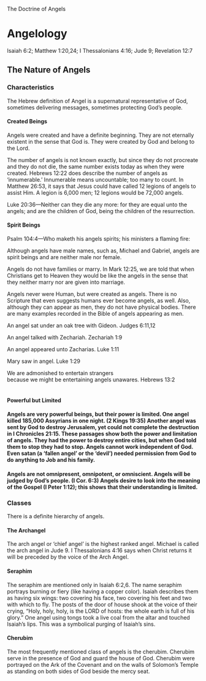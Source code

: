 <p>The Doctrine of Angels</p>
<h1>Angelology</h1>

<p>Isaiah 6:2; Matthew 1:20,24; I Thessalonians 4:16; Jude 9; Revelation 12:7</p>
<h2>The Nature of Angels</h2>

<h3>Characteristics</h3>

<p>The Hebrew definition of Angel is a supernatural representative of God, sometimes delivering messages, sometimes protecting God&#8217;s people.</p>

<h4>Created Beings</h4>
<p>Angels were created and have a definite beginning. They are not eternally existent in the sense that God is. They were created by God and belong to the Lord.</p>
<p>The number of angels is not known exactly, but since they do not procreate and they do not die, the same number exists today as when they were created. Hebrews 12:22 does describe the number of angels as &#8216;innumerable.&#8217; Innumerable means uncountable; too many to count. In Matthew 26:53, it says that Jesus could have called 12 legions of angels to assist Him. A legion is 6,000 men; 12 legions would be 72,000 angels. </p>

<p>Luke 20:36&#8212;Neither can they die any more: for they are equal unto the angels; and are the children of God, being the children of the resurrection.</p>

<h4>Spirit Beings</h4>

<p>Psalm 104:4&#8212;Who maketh his angels spirits; his ministers a flaming fire:</p>

<p>Although angels have male names, such as, Michael and Gabriel, angels are spirit beings and are neither male nor female. </p>
<p>Angels do not have families or marry. In Mark 12:25, we are told that when Christians get to Heaven they would be like the angels in the sense that they neither marry nor are given into marriage.</p>
<p>Angels never were Human, but were created as angels. There is no Scripture that even suggests humans ever become angels, as well. Also, although they can appear as men, they do not have physical bodies. There are many examples recorded in the Bible of angels appearing as men.</p>

<p>An angel sat under an oak tree with Gideon.&#9;Judges 6:11,12</p>
<p>An angel talked with Zechariah.&#9;Zechariah 1:9</p>
<p>An angel appeared unto Zacharias.&#9;Luke 1:11</p>
<p>Mary saw in angel.&#9;Luke 1:29</p>
<p>We are admonished to entertain strangers <br>because we might be entertaining angels unawares.&#9;Hebrews 13:2</p>
<h4><br clear=all style='page-break-before:always'>Powerful but Limited</h4>
<h4>Angels are very powerful beings, but their power is limited. One angel killed 185,000 Assyrians in one night. (2 Kings 19:35) Another angel was sent by God to destroy Jerusalem, yet could not complete the destruction in I Chronicles 21:15. These passages show both the power and limitation of angels. They had the power to destroy entire cities, but when God told them to stop they had to stop. Angels cannot work independent of God. Even satan (a &#8216;fallen angel&#8217; or the &#8216;devil&#8217;) needed permission from God to do anything to Job and his family. </h4>
<h4>Angels are not omnipresent, omnipotent, or omniscient. Angels will be judged by God&#8217;s people. (I Cor. 6:3) Angels desire to look into the meaning of the Gospel (I Peter 1:12); this shows that their understanding is limited.</h4>
<h4></h4>
<h3>Classes</h3>
<p>There is a definite hierarchy of angels.</p>

<h4>The Archangel</h4>
<p>The arch angel or &#8216;chief angel&#8217; is the highest ranked angel. Michael is called the arch angel in Jude 9. I Thessalonians 4:16 says when Christ returns it will be preceded by the voice of the Arch Angel.</p>

<h4>Seraphim</h4>
<p>The seraphim are mentioned only in Isaiah 6:2,6. The name seraphim portrays burning or fiery (like having a copper color). Isaiah describes them as having six wings: two covering his face, two covering his feet and two with which to fly. The posts of the door of house shook at the voice of their crying, &#8220;Holy, holy, holy, is the LORD of hosts: the whole earth is full of his glory.&#8221; One angel using tongs took a live coal from the altar and touched Isaiah&#8217;s lips. This was a symbolical purging of Isaiah&#8217;s sins.</p>

<h4>Cherubim</h4>
<p>The most frequently mentioned class of angels is the cherubim. Cherubim serve in the presence of God and guard the house of God. Cherubim were portrayed on the Ark of the Covenant and on the walls of Solomon&#8217;s Temple as standing on both sides of God beside the mercy seat.</p>
